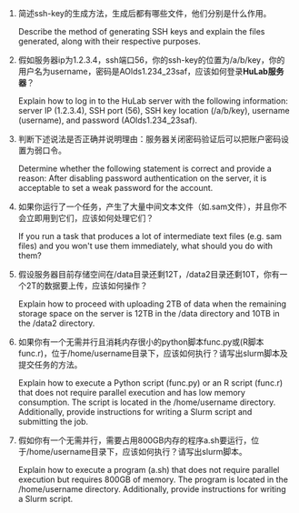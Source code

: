 1. 简述ssh-key的生成方法，生成后都有哪些文件，他们分别是什么作用。
   
   Describe the method of generating SSH keys and explain the files generated, along with their respective purposes.
2. 假如服务器ip为1.2.3.4，ssh端口56，你的ssh-key的位置为/a/b/key，你的用户名为username，密码是AOlds1.234_23saf，应该如何登录**HuLab服务器**？

    Explain how to log in to the HuLab server with the following information: server IP (1.2.3.4), SSH port (56), SSH key location (/a/b/key), username (username), and password (AOlds1.234_23saf).
3. 判断下述说法是否正确并说明理由：服务器关闭密码验证后可以把账户密码设置为弱口令。

    Determine whether the following statement is correct and provide a reason: After disabling password authentication on the server, it is acceptable to set a weak password for the account.

4.  如果你运行了一个任务，产生了大量中间文本文件（如.sam文件），并且你不会立即用到它们，应该如何处理它们？

    If you run a task that produces a lot of intermediate text files (e.g. sam files) and you won't use them immediately, what should you do with them?

5. 假设服务器目前存储空间在/data目录还剩12T，/data2目录还剩10T，你有一个2T的数据要上传，应该如何操作？

    Explain how to proceed with uploading 2TB of data when the remaining storage space on the server is 12TB in the /data directory and 10TB in the /data2 directory.
6. 如果你有一个无需并行且消耗内存很小的python脚本func.py或(R脚本 func.r)，位于/home/username目录下，应该如何执行？请写出slurm脚本及提交任务的方法。

    Explain how to execute a Python script (func.py) or an R script (func.r) that does not require parallel execution and has low memory consumption. The script is located in the /home/username directory. Additionally, provide instructions for writing a Slurm script and submitting the job.
7. 假如你有一个无需并行，需要占用800GB内存的程序a.sh要运行，位于/home/username目录下，应该如何执行？请写出slurm脚本。

    Explain how to execute a program (a.sh) that does not require parallel execution but requires 800GB of memory. The program is located in the /home/username directory. Additionally, provide instructions for writing a Slurm script.

